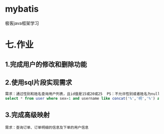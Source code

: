 # mybatis
极客java框架学习
# 七.作业

## 1.完成用户的修改和删除功能

## 2.使用sql片段实现需求

```sql
需求：通过性别和姓名查询用户列表，且id值是15或20或25  PS：不允许性别或者姓名为null或者空串
select * from user where sex=1 and username like concat('%','明','%') and (id=15 or id=20 or id=25);
```

## 3.完成高级映射

```
需求：查询订单、订单明细的信息及下单的用户信息
```

